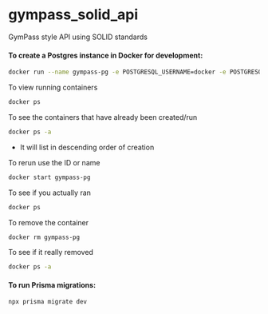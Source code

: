 # gympass_solid_api

GymPass style API using SOLID standards

#### To create a Postgres instance in Docker for development:

```sh
docker run --name gympass-pg -e POSTGRESQL_USERNAME=docker -e POSTGRESQL_PASSWORD=docker123 -e POSTGRESQL_DATABASE=gympass-db -p 5432:5432 bitnami/postgresql:latest
```

To view running containers

```sh
docker ps
```

To see the containers that have already been created/run

```sh
docker ps -a
```

- It will list in descending order of creation

To rerun use the ID or name

```sh
docker start gympass-pg
```

To see if you actually ran

```sh
docker ps
```

To remove the container

```sh
docker rm gympass-pg
```

To see if it really removed

```sh
docker ps -a
```

#### To run Prisma migrations:

```sh
npx prisma migrate dev
```
